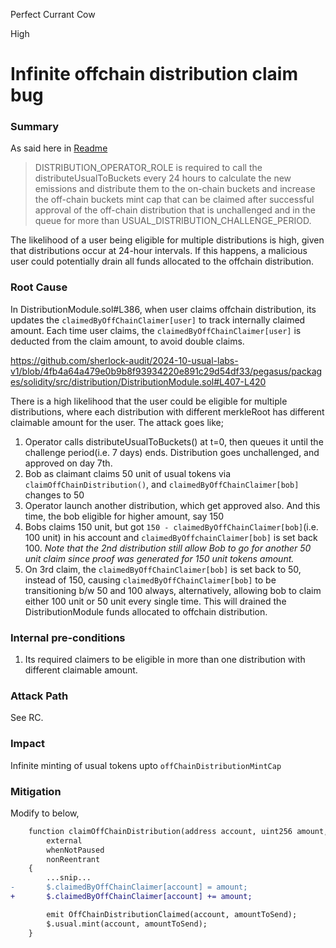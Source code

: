 Perfect Currant Cow

High

# Infinite offchain distribution claim bug

### Summary

As said here in [Readme](https://github.com/sherlock-audit/2024-10-usual-labs-v1-btorque0x/tree/main/pegasus/packages/solidity/src/distribution#daily-emissions) 
> DISTRIBUTION_OPERATOR_ROLE is required to call the distributeUsualToBuckets every 24 hours to calculate the new emissions and distribute them to the on-chain buckets and increase the off-chain buckets mint cap that can be claimed after successful approval of the off-chain distribution that is unchallenged and in the queue for more than USUAL_DISTRIBUTION_CHALLENGE_PERIOD.

The likelihood of a user being eligible for multiple distributions is high, given that distributions occur at 24-hour intervals. If this happens, a malicious user could potentially drain all funds allocated to the offchain distribution. 

### Root Cause

In DistributionModule.sol#L386, when user claims offchain distribution, its updates the `claimedByOffChainClaimer[user]` to track internally claimed amount. Each time user claims, the  `claimedByOffChainClaimer[user]` is deducted from the claim amount, to avoid double claims. 

https://github.com/sherlock-audit/2024-10-usual-labs-v1/blob/4fb4a64a479e0b9b8f93934220e891c29d54df33/pegasus/packages/solidity/src/distribution/DistributionModule.sol#L407-L420

There is a high likelihood that the user could be eligible for multiple distributions, where each distribution with different merkleRoot has different claimable amount for the user. The attack goes like; 

1. Operator calls distributeUsualToBuckets() at t=0, then queues it until the challenge period(i.e. 7 days) ends. Distribution goes unchallenged, and approved on day 7th.  
2. Bob as claimant claims 50 unit of usual tokens via `claimOffChainDistribution()`, and `claimedByOffChainClaimer[bob]` changes to 50
3. Operator launch another distribution, which get approved also. And this time, the bob eligible for higher amount, say 150
4. Bobs claims 150 unit, but got `150 - claimedByOffChainClaimer[bob]`(i.e. 100 unit) in his account and `claimedByOffchainClaimer[bob]` is set back 100. 
*Note that the 2nd distribution still allow Bob to go for another 50 unit claim since proof was generated for 150 unit  tokens amount.* 
5. On 3rd claim, the `claimedByOffChainClaimer[bob]` is set back to 50, instead of 150, causing `claimedByOffChainClaimer[bob]` to be transitioning b/w 50 and 100 always, alternatively, allowing bob to claim either 100 unit or 50 unit every single time. This will drained the DistributionModule funds allocated to offchain distribution. 

### Internal pre-conditions

1. Its required claimers to be eligible in more than one distribution with different claimable amount. 

### Attack Path

See RC. 

### Impact

Infinite minting of usual tokens upto `offChainDistributionMintCap` 

### Mitigation

Modify to below,
```diff
    function claimOffChainDistribution(address account, uint256 amount, bytes32[] calldata proof)
        external
        whenNotPaused
        nonReentrant
    {
        ...snip...
-       $.claimedByOffChainClaimer[account] = amount;
+       $.claimedByOffChainClaimer[account] += amount;

        emit OffChainDistributionClaimed(account, amountToSend);
        $.usual.mint(account, amountToSend);
    }
```